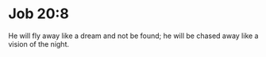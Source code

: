 # Job 20:8

He will fly away like a dream and not be found; he will be chased away like a vision of the night.
